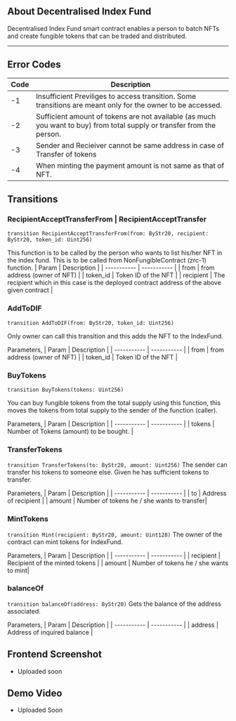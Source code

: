 ## About Decentralised Index Fund 
Decentralised Index Fund smart contract enables a person to batch NFTs and create fungible tokens that can be traded and distributed. 

---
## Error Codes 
| Code        | Description |
| ----------- | ----------- |
| -1      | Insufficient Previliges to access transition. Some transitions are meant only for the owner to be accessed. |
| -2   | Sufficient amount of tokens are not available (as much you want to buy) from total supply or transfer from the person.     |
| -3          |      Sender and Recieiver cannot be same address in case of Transfer of tokens       |
| -4  | When minting the payment amount is not same as that of NFT. 
## Transitions 
### RecipientAcceptTransferFrom | RecipientAcceptTransfer
```transition RecipientAcceptTransferFrom(from: ByStr20, recipient: ByStr20, token_id: Uint256)```

This function is to be called by the person who wants to list his/her NFT in the index fund. This is to be called from NonFungibleContract (zrc-1) function. 
| Param        | Description |
| ----------- | ----------- |
| from      | from address (owner of NFT) |
| token_id   | Token ID of the NFT    |
| recipient | The recipient which in this case is the deployed contract address of the above given contract |
### AddToDIF
```transition AddToDIF(from: ByStr20, token_id: Uint256)```

Only owner can call this transition and this adds the NFT to the IndexFund. 

Parameters, 
| Param        | Description |
| ----------- | ----------- |
| from      | from address (owner of NFT) |
| token_id   | Token ID of the NFT    |


### BuyTokens 
```transition BuyTokens(tokens: Uint256)```

You can buy fungible tokens from the total supply using this function, this moves the tokens from total supply to the sender of the function (caller). 

Parameters, 
| Param        | Description |
| ----------- | ----------- |
| tokens      | Number of Tokens (amount) to be bought. |


### TransferTokens
```transition TransferTokens(to: ByStr20, amount: Uint256)```
The sender can transfer his tokens to someone else. Given he has sufficient tokens to transfer. 

Parameters, 
| Param        | Description |
| ----------- | ----------- |
| to      | Address of recipient |
| amount  | Number of tokens he / she wants to transfer|

### MintTokens
```transition Mint(recipient: ByStr20, amount: Uint128)```
The owner of the contract can mint tokens for IndexFund. 

Parameters, 
| Param        | Description |
| ----------- | ----------- |
| recipient      | Recipient of the minted tokens |
| amount  | Number of tokens he / she wants to mint|
### balanceOf
```transition balanceOf(address: ByStr20)```
Gets the balance of the address associated. 

Parameters, 
| Param        | Description |
| ----------- | ----------- |
| address      | Address of inquired balance |

## Frontend Screenshot
- Uploaded soon

## Demo Video 
- Uploaded Soon 
